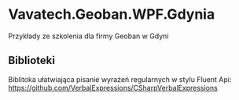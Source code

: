 # Vavatech.Geoban.WPF.Gdynia
Przykłady ze szkolenia dla firmy Geoban w Gdyni

## Biblioteki
Biblitoka ułatwiająca pisanie wyrażeń regularnych w stylu Fluent Api:
https://github.com/VerbalExpressions/CSharpVerbalExpressions


